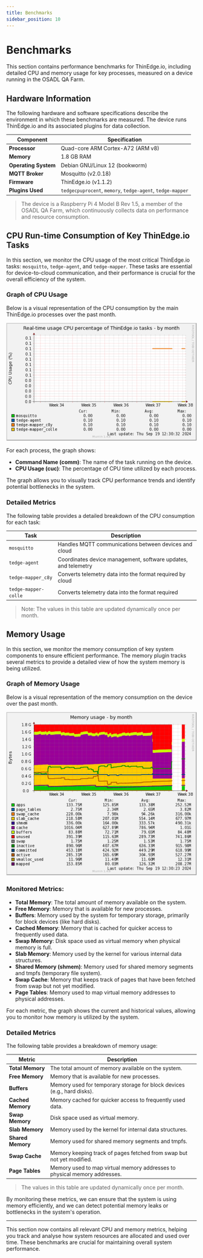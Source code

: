 ```yaml
---
title: Benchmarks
sidebar_position: 10
---
```


# Benchmarks

This section contains performance benchmarks for ThinEdge.io, including detailed CPU and memory usage for key processes, measured on a device running in the OSADL QA Farm.

## Hardware Information

The following hardware and software specifications describe the environment in which these benchmarks are measured. The device runs ThinEdge.io and its associated plugins for data collection.

| Component      | Specification                                                 |
|----------------|---------------------------------------------------------------|
| **Processor**  | Quad-core ARM Cortex-A72 (ARM v8)                             |
| **Memory**     | 1.8 GB RAM                                                    |
| **Operating System** | Debian GNU/Linux 12 (bookworm)                          |
| **MQTT Broker**| Mosquitto (v2.0.18)                                           |
| **Firmware**   | ThinEdge.io (v1.1.2)                                          |
| **Plugins Used** | `tedgecpuprocent`, `memory`, `tedge-agent`, `tedge-mapper`  |

> The device is a Raspberry Pi 4 Model B Rev 1.5, a member of the OSADL QA Farm, which continuously collects data on performance and resource consumption.

## CPU Run-time Consumption of Key ThinEdge.io Tasks

In this section, we monitor the CPU usage of the most critical ThinEdge.io tasks: `mosquitto`, `tedge-agent`, and `tedge-mapper`. These tasks are essential for device-to-cloud communication, and their performance is crucial for the overall efficiency of the system.

### Graph of CPU Usage

Below is a visual representation of the CPU consumption by the main ThinEdge.io processes over the past month.

![CPU Usage](./tedgecpuprocent-month.svg)

For each process, the graph shows:
- **Command Name (comm)**: The name of the task running on the device.
- **CPU Usage (cuc)**: The percentage of CPU time utilized by each process.


The graph allows you to visually track CPU performance trends and identify potential bottlenecks in the system.

### Detailed Metrics

The following table provides a detailed breakdown of the CPU consumption for each task:

| Task                 | Description                                                    |
|----------------------|----------------------------------------------------------------|
| `mosquitto`          | Handles MQTT communications between devices and cloud          |
| `tedge-agent`        | Coordinates device management, software updates, and telemetry |
| `tedge-mapper_c8y`   | Converts telemetry data into the format required by cloud      |
| `tedge-mapper-colle` | Converts telemetry data into the format required               |

> Note: The values in this table are updated dynamically once per month.


## Memory Usage

In this section, we monitor the memory consumption of key system components to ensure efficient performance. The memory plugin tracks several metrics to provide a detailed view of how the system memory is being utilized.

### Graph of Memory Usage

Below is a visual representation of the memory consumption on the device over the past month.

![Memory Usage](./memory-month.svg)

### Monitored Metrics:
- **Total Memory**: The total amount of memory available on the system.
- **Free Memory**: Memory that is available for new processes.
- **Buffers**: Memory used by the system for temporary storage, primarily for block devices (like hard disks).
- **Cached Memory**: Memory that is cached for quicker access to frequently used data.
- **Swap Memory**: Disk space used as virtual memory when physical memory is full.
- **Slab Memory**: Memory used by the kernel for various internal data structures.
- **Shared Memory (shmem)**: Memory used for shared memory segments and tmpfs (temporary file system).
- **Swap Cache**: Memory that keeps track of pages that have been fetched from swap but not yet modified.
- **Page Tables**: Memory used to map virtual memory addresses to physical addresses.

For each metric, the graph shows the current and historical values, allowing you to monitor how memory is utilized by the system.

### Detailed Metrics

The following table provides a breakdown of memory usage:

| Metric           | Description                                                                 |
|------------------|-----------------------------------------------------------------------------|
| **Total Memory**  | The total amount of memory available on the system.                         |
| **Free Memory**   | Memory that is available for new processes.                                 |
| **Buffers**       | Memory used for temporary storage for block devices (e.g., hard disks).     |
| **Cached Memory** | Memory cached for quicker access to frequently used data.                   |
| **Swap Memory**   | Disk space used as virtual memory.                                          |
| **Slab Memory**   | Memory used by the kernel for internal data structures.                     |
| **Shared Memory** | Memory used for shared memory segments and tmpfs.                           |
| **Swap Cache**    | Memory keeping track of pages fetched from swap but not yet modified.       |
| **Page Tables**   | Memory used to map virtual memory addresses to physical memory addresses.   |

> The values in this table are updated dynamically once per month.

By monitoring these metrics, we can ensure that the system is using memory efficiently, and we can detect potential memory leaks or bottlenecks in the system's operation.

---

This section now contains all relevant CPU and memory metrics, helping you track and analyse how system resources are allocated and used over time. These benchmarks are crucial for maintaining overall system performance.
